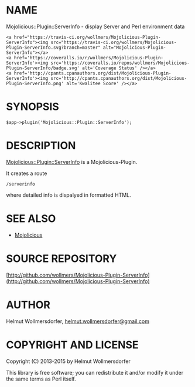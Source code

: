 # NAME

Mojolicious::Plugin::ServerInfo - display Server and Perl environment data

<div>

    <a href="https://travis-ci.org/wollmers/Mojolicious-Plugin-ServerInfo"><img src="https://travis-ci.org/wollmers/Mojolicious-Plugin-ServerInfo.svg?branch=master" alt="Mojolicious-Plugin-ServerInfo"></a>
    <a href='https://coveralls.io/r/wollmers/Mojolicious-Plugin-ServerInfo'><img src='https://coveralls.io/repos/wollmers/Mojolicious-Plugin-ServerInfo/badge.svg' alt='Coverage Status' /></a>
    <a href='http://cpants.cpanauthors.org/dist/Mojolicious-Plugin-ServerInfo'><img src='http://cpants.cpanauthors.org/dist/Mojolicious-Plugin-ServerInfo.png' alt='Kwalitee Score' /></a>
</div>

# SYNOPSIS

    $app->plugin('Mojolicious::Plugin::ServerInfo');

# DESCRIPTION

[Mojolicious::Plugin::ServerInfo](https://metacpan.org/pod/Mojolicious::Plugin::ServerInfo) is a Mojolicious-Plugin.

It creates a route

    /serverinfo

where detailed info is dispalyed in formatted HTML.

# SEE ALSO

- [Mojolicious](https://metacpan.org/pod/Mojolicious)

# SOURCE REPOSITORY

[http://github.com/wollmers/Mojolicious-Plugin-ServerInfo](http://github.com/wollmers/Mojolicious-Plugin-ServerInfo)

# AUTHOR

Helmut Wollmersdorfer, <helmut.wollmersdorfer@gmail.com>

# COPYRIGHT AND LICENSE

Copyright (C) 2013-2015 by Helmut Wollmersdorfer

This library is free software; you can redistribute it and/or modify
it under the same terms as Perl itself.
